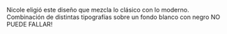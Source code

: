 Nicole eligió este diseño que mezcla lo clásico con lo moderno.
Combinación de distintas tipografías sobre un fondo blanco con negro NO PUEDE FALLAR!
